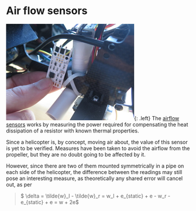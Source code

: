 # Air flow sensors
![Air flow sensors](airflow_sensor.jpg){: .left}
The [airflow sensors](http://moderndevice.com/product/wind-sensor/) works by measuring the power
required for compensating the heat dissipation of a resistor with known thermal properties.

Since a helicopter is, by concept, moving air about, the value of this sensor is yet to be verified.
Measures have been taken to avoid the airflow from the propeller, but they are no doubt going to be affected
by it. 

However, since there are two of them mounted symmetrically in a pipe on each side of the helicopter,
the difference between the readings may still pose an interesting measure, as theoretically any shared
error will cancel out, as per

> $ \delta = \tilde{w}\_l - \tilde{w}\_r = w\_l + e\_{static} + e - w\_r - e\_{static} + e = w + 2e$
